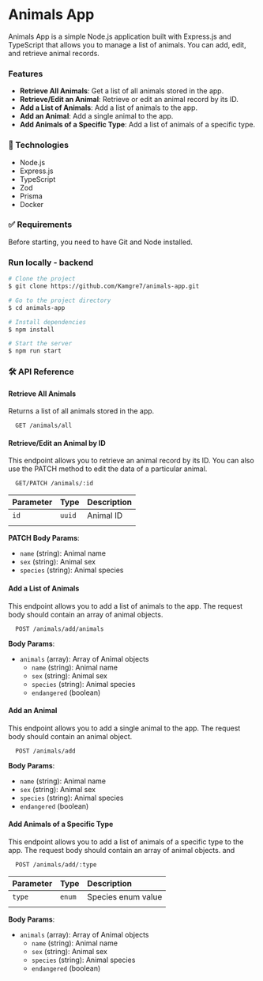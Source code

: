 # Animals App

Animals App is a simple Node.js application built with Express.js and TypeScript that allows you to manage a list of animals. You can add, edit, and retrieve animal records.

### Features

- **Retrieve All Animals**: Get a list of all animals stored in the app.
- **Retrieve/Edit an Animal**: Retrieve or edit an animal record by its ID.
- **Add a List of Animals**: Add a list of animals to the app.
- **Add an Animal**: Add a single animal to the app.
- **Add Animals of a Specific Type**: Add a list of animals of a specific type.

### 🚀 Technologies

- Node.js
- Express.js
- TypeScript
- Zod
- Prisma
- Docker

### ✅ Requirements

Before starting, you need to have Git and Node installed.

### Run locally - backend

```bash
# Clone the project
$ git clone https://github.com/Kamgre7/animals-app.git

# Go to the project directory
$ cd animals-app

# Install dependencies
$ npm install

# Start the server
$ npm run start
```

### 🛠 API Reference

#### Retrieve All Animals

Returns a list of all animals stored in the app.

```http
  GET /animals/all
```

#### Retrieve/Edit an Animal by ID

This endpoint allows you to retrieve an animal record by its ID. You can also use the PATCH method to edit the data of a particular animal.

```http
  GET/PATCH /animals/:id
```

| Parameter | Type   | Description |
| :-------- | :----- | :---------- |
| `id`      | `uuid` | Animal ID   |
|           |

**PATCH Body Params**:

- `name` (string): Animal name
- `sex` (string): Animal sex
- `species` (string): Animal species

#### Add a List of Animals

This endpoint allows you to add a list of animals to the app. The request body should contain an array of animal objects.

```http
  POST /animals/add/animals
```

**Body Params**:

- `animals` (array): Array of Animal objects
  - `name` (string): Animal name
  - `sex` (string): Animal sex
  - `species` (string): Animal species
  - `endangered` (boolean)

#### Add an Animal

This endpoint allows you to add a single animal to the app. The request body should contain an animal object.

```http
  POST /animals/add
```

**Body Params**:

- `name` (string): Animal name
- `sex` (string): Animal sex
- `species` (string): Animal species
- `endangered` (boolean)

#### Add Animals of a Specific Type

This endpoint allows you to add a list of animals of a specific type to the app. The request body should contain an array of animal objects. and

```http
  POST /animals/add/:type
```

| Parameter | Type   | Description        |
| :-------- | :----- | :----------------- |
| `type`    | `enum` | Species enum value |
|           |

**Body Params**:

- `animals` (array): Array of Animal objects
  - `name` (string): Animal name
  - `sex` (string): Animal sex
  - `species` (string): Animal species
  - `endangered` (boolean)
